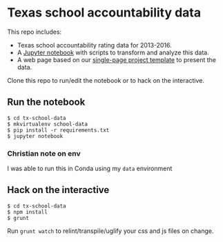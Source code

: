 # Texas school accountability data
This repo includes:
* Texas school accountability rating data for 2013-2016.
* A [Jupyter notebook](2016-texas-school-accountability-data.ipynb) with scripts to transform and analyze this data.
* A web page based on our [single-page project template](https://github.com/statesman/single-page-project) to present the data.

Clone this repo to run/edit the notebook or to hack on the interactive.

## Run the notebook
```shell
$ cd tx-school-data
$ mkvirtualenv school-data
$ pip install -r requirements.txt
$ jupyter notebook
```

### Christian note on env
I was able to run this in Conda using my `data` environment

## Hack on the interactive
```shell
$ cd tx-school-data
$ npm install
$ grunt
```

Run `grunt watch` to relint/transpile/uglify your css and js files on change.
